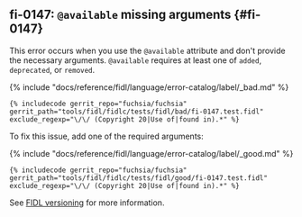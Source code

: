 ## fi-0147: `@available` missing arguments {#fi-0147}

This error occurs when you use the `@available` attribute and don't provide the
necessary arguments. `@available` requires at least one of `added`,
`deprecated`, or `removed`.

{% include "docs/reference/fidl/language/error-catalog/label/_bad.md" %}

```fidl
{% includecode gerrit_repo="fuchsia/fuchsia" gerrit_path="tools/fidl/fidlc/tests/fidl/bad/fi-0147.test.fidl" exclude_regexp="\/\/ (Copyright 20|Use of|found in).*" %}
```

To fix this issue, add one of the required arguments:

{% include "docs/reference/fidl/language/error-catalog/label/_good.md" %}

```fidl
{% includecode gerrit_repo="fuchsia/fuchsia" gerrit_path="tools/fidl/fidlc/tests/fidl/good/fi-0147.test.fidl" exclude_regexp="\/\/ (Copyright 20|Use of|found in).*" %}
```

See [FIDL versioning][147-versioning] for more information.

[147-versioning]: /docs/reference/fidl/language/versioning.md
